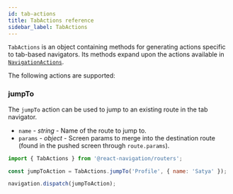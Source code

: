 ```yaml
---
id: tab-actions
title: TabActions reference
sidebar_label: TabActions
---
```


`TabActions` is an object containing methods for generating actions specific to tab-based navigators. Its methods expand upon the actions available in [`NavigationActions`](navigation-actions.html).

The following actions are supported:

### jumpTo

The `jumpTo` action can be used to jump to an existing route in the tab navigator.

- `name` - _string_ - Name of the route to jump to.
- `params` - _object_ - Screen params to merge into the destination route (found in the pushed screen through `route.params`).

```js
import { TabActions } from '@react-navigation/routers';

const jumpToAction = TabActions.jumpTo('Profile', { name: 'Satya' });

navigation.dispatch(jumpToAction);
```

